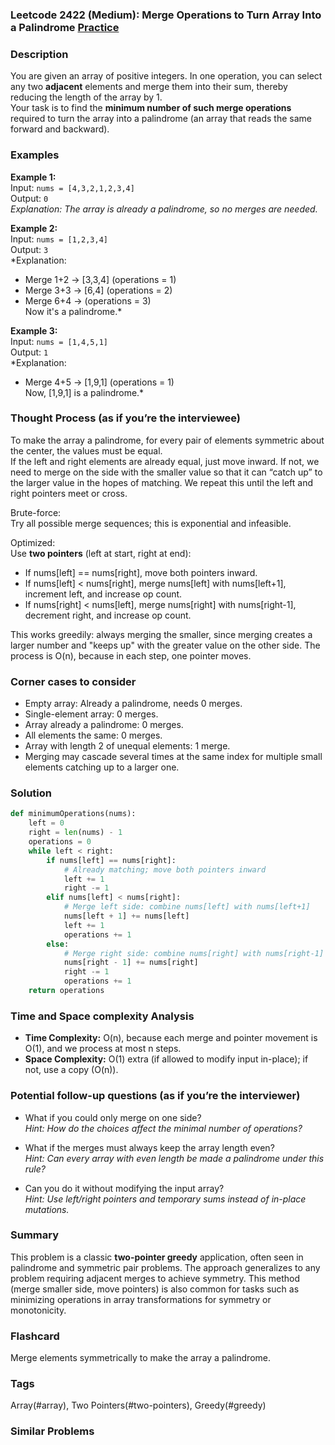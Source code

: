 ### Leetcode 2422 (Medium): Merge Operations to Turn Array Into a Palindrome [Practice](https://leetcode.com/problems/merge-operations-to-turn-array-into-a-palindrome)

### Description  
You are given an array of positive integers. In one operation, you can select any two **adjacent** elements and merge them into their sum, thereby reducing the length of the array by 1.  
Your task is to find the **minimum number of such merge operations** required to turn the array into a palindrome (an array that reads the same forward and backward).

### Examples  

**Example 1:**  
Input: `nums = [4,3,2,1,2,3,4]`  
Output: `0`  
*Explanation: The array is already a palindrome, so no merges are needed.*

**Example 2:**  
Input: `nums = [1,2,3,4]`  
Output: `3`  
*Explanation:  
- Merge 1+2 → [3,3,4] (operations = 1)  
- Merge 3+3 → [6,4] (operations = 2)  
- Merge 6+4 →  (operations = 3)  
Now it's a palindrome.*

**Example 3:**  
Input: `nums = [1,4,5,1]`  
Output: `1`  
*Explanation:  
- Merge 4+5 → [1,9,1] (operations = 1)  
Now, [1,9,1] is a palindrome.*

### Thought Process (as if you’re the interviewee)  

To make the array a palindrome, for every pair of elements symmetric about the center, the values must be equal.  
If the left and right elements are already equal, just move inward. If not, we need to merge on the side with the smaller value so that it can “catch up” to the larger value in the hopes of matching. We repeat this until the left and right pointers meet or cross.

Brute-force:  
Try all possible merge sequences; this is exponential and infeasible.

Optimized:  
Use **two pointers** (left at start, right at end):  
- If nums[left] == nums[right], move both pointers inward.
- If nums[left] < nums[right], merge nums[left] with nums[left+1], increment left, and increase op count.
- If nums[right] < nums[left], merge nums[right] with nums[right-1], decrement right, and increase op count.

This works greedily: always merging the smaller, since merging creates a larger number and "keeps up" with the greater value on the other side. The process is O(n), because in each step, one pointer moves.

### Corner cases to consider  
- Empty array: Already a palindrome, needs 0 merges.
- Single-element array: 0 merges.
- Array already a palindrome: 0 merges.
- All elements the same: 0 merges.
- Array with length 2 of unequal elements: 1 merge.
- Merging may cascade several times at the same index for multiple small elements catching up to a larger one.

### Solution

```python
def minimumOperations(nums):
    left = 0
    right = len(nums) - 1
    operations = 0
    while left < right:
        if nums[left] == nums[right]:
            # Already matching; move both pointers inward
            left += 1
            right -= 1
        elif nums[left] < nums[right]:
            # Merge left side: combine nums[left] with nums[left+1]
            nums[left + 1] += nums[left]
            left += 1
            operations += 1
        else:
            # Merge right side: combine nums[right] with nums[right-1]
            nums[right - 1] += nums[right]
            right -= 1
            operations += 1
    return operations
```

### Time and Space complexity Analysis  

- **Time Complexity:** O(n), because each merge and pointer movement is O(1), and we process at most n steps.
- **Space Complexity:** O(1) extra (if allowed to modify input in-place); if not, use a copy (O(n)).

### Potential follow-up questions (as if you’re the interviewer)  

- What if you could only merge on one side?  
  *Hint: How do the choices affect the minimal number of operations?*

- What if the merges must always keep the array length even?  
  *Hint: Can every array with even length be made a palindrome under this rule?*

- Can you do it without modifying the input array?  
  *Hint: Use left/right pointers and temporary sums instead of in-place mutations.*

### Summary
This problem is a classic **two-pointer greedy** application, often seen in palindrome and symmetric pair problems. The approach generalizes to any problem requiring adjacent merges to achieve symmetry. This method (merge smaller side, move pointers) is also common for tasks such as minimizing operations in array transformations for symmetry or monotonicity.


### Flashcard
Merge elements symmetrically to make the array a palindrome.

### Tags
Array(#array), Two Pointers(#two-pointers), Greedy(#greedy)

### Similar Problems
